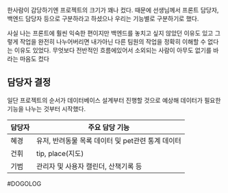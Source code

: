 한사람이 감당하기엔 프로젝트의 크기가 꽤나 컸다.
때문에 선생님께서 프론트 담당자, 백엔드 담당자 등으로 구분하라고 하셨으나 
우리는 기능별로 구분하기로 했다.

사실 나는 프론트에 훨씬 익숙한 편이지만 백엔드를 놓치고 싶지 않았던 이유도 있고
그렇게 작업을 완전히 나누어버리면 내가아닌 다른 팀원의 작업을 정확히 이해할 수 없다는 이유도 있었다.
무엇보다 전반적인 흐름에있어서 소외되는 사람이 아무도 없기를 바라는 마음도 컸다

## 담당자 결정
일단 프로젝트의 순서가 데이터베이스 설계부터 진행할 것으로 예상해 데이터가 필요한 기능을 나누는 것부터 시작했다.

| 담당자 | 주요 담당 기능                       |
| --- | ------------------------------ |
| 혜경  | 유저, 반려동물 목록 데이터 및 pet관련 통계 데이터 |
| 건휘  | tip, place(지도)                 |
| 기범  | 관리자 및 사용자 캘린더, 산책기록 등          |

#DOGOLOG